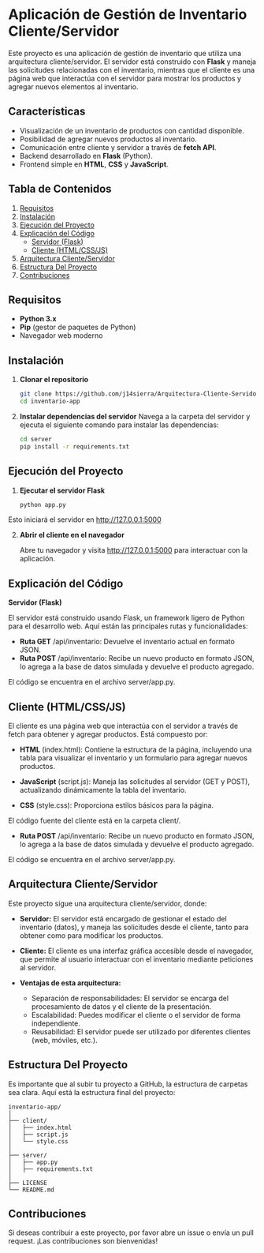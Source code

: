 # Aplicación de Gestión de Inventario Cliente/Servidor

Este proyecto es una aplicación de gestión de inventario que utiliza una arquitectura cliente/servidor. El servidor está construido con **Flask** y maneja las solicitudes relacionadas con el inventario, mientras que el cliente es una página web que interactúa con el servidor para mostrar los productos y agregar nuevos elementos al inventario.

## Características
- Visualización de un inventario de productos con cantidad disponible.
- Posibilidad de agregar nuevos productos al inventario.
- Comunicación entre cliente y servidor a través de **fetch API**.
- Backend desarrollado en **Flask** (Python).
- Frontend simple en **HTML**, **CSS** y **JavaScript**.

## Tabla de Contenidos
1. [Requisitos](#requisitos)
2. [Instalación](#instalación)
3. [Ejecución del Proyecto](#ejecución-del-proyecto)
4. [Explicación del Código](#explicación-del-código)
    - [Servidor (Flask)](#servidor-flask)
    - [Cliente (HTML/CSS/JS)](#cliente-htmlcssjs)
5. [Arquitectura Cliente/Servidor](#arquitectura-clienteservidor)
6. [Estructura Del Proyecto](#estructura-del-proyecto)
7. [Contribuciones](#contribuciones)


## Requisitos

- **Python 3.x**
- **Pip** (gestor de paquetes de Python)
- Navegador web moderno

## Instalación

1. **Clonar el repositorio**
   ```bash
   git clone https://github.com/j14sierra/Arquitectura-Cliente-Servidor.git
   cd inventario-app
2. **Instalar dependencias del servidor**
   Navega a la carpeta del servidor y ejecuta el siguiente comando para instalar las dependencias:
   
   ```bash
   cd server
   pip install -r requirements.txt
   
## Ejecución del Proyecto

1. **Ejecutar el servidor Flask**
      ```bash
      python app.py
      
Esto iniciará el servidor en http://127.0.0.1:5000

2. **Abrir el cliente en el navegador**
   
   Abre tu navegador y visita http://127.0.0.1:5000 para interactuar con la aplicación.
   
## Explicación del Código

**Servidor (Flask)**

El servidor está construido usando Flask, un framework ligero de Python para el desarrollo web. Aquí están las principales rutas y funcionalidades:

* **Ruta GET** /api/inventario:
Devuelve el inventario actual en formato JSON.
* **Ruta POST** /api/inventario:
Recibe un nuevo producto en formato JSON, lo agrega a la base de datos simulada y devuelve el producto agregado.

El código se encuentra en el archivo server/app.py.

## Cliente (HTML/CSS/JS)

El cliente es una página web que interactúa con el servidor a través de fetch para obtener y agregar productos. Está compuesto por:

* **HTML** (index.html):
Contiene la estructura de la página, incluyendo una tabla para visualizar el inventario y un formulario para agregar nuevos productos.

* **JavaScript** (script.js):
Maneja las solicitudes al servidor (GET y POST), actualizando dinámicamente la tabla del inventario.

* **CSS** (style.css):
Proporciona estilos básicos para la página.

El código fuente del cliente está en la carpeta client/.

* **Ruta POST** /api/inventario:
Recibe un nuevo producto en formato JSON, lo agrega a la base de datos simulada y devuelve el producto agregado.

El código se encuentra en el archivo server/app.py.

## Arquitectura Cliente/Servidor

Este proyecto sigue una arquitectura cliente/servidor, donde:

* **Servidor:**
El servidor está encargado de gestionar el estado del inventario (datos), y maneja las solicitudes desde el cliente, tanto para obtener como para modificar los productos.

* **Cliente:**
El cliente es una interfaz gráfica accesible desde el navegador, que permite al usuario interactuar con el inventario mediante peticiones al servidor.

* **Ventajas de esta arquitectura:**

  	* Separación de responsabilidades: El servidor se encarga del procesamiento de datos y el cliente de la presentación.
  	* Escalabilidad: Puedes modificar el cliente o el servidor de forma independiente.
	* Reusabilidad: El servidor puede ser utilizado por diferentes clientes (web, móviles, etc.).

## Estructura Del Proyecto

Es importante que al subir tu proyecto a GitHub, la estructura de carpetas sea clara. Aquí está la estructura final del proyecto:
	
	inventario-app/
	│
	├── client/
	│   ├── index.html
	│   ├── script.js
	│   └── style.css
	│
	├── server/
	│   ├── app.py
	│   ├── requirements.txt
	│
	├── LICENSE
	└── README.md
 
## Contribuciones
Si deseas contribuir a este proyecto, por favor abre un issue o envía un pull request. ¡Las contribuciones son bienvenidas!



